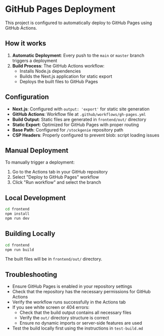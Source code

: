 # GitHub Pages Deployment

This project is configured to automatically deploy to GitHub Pages using GitHub Actions.

## How it works

1. **Automatic Deployment**: Every push to the `main` or `master` branch triggers a deployment
2. **Build Process**: The GitHub Actions workflow:
   - Installs Node.js dependencies
   - Builds the Next.js application for static export
   - Deploys the built files to GitHub Pages

## Configuration

- **Next.js**: Configured with `output: 'export'` for static site generation
- **GitHub Actions**: Workflow file at `.github/workflows/gh-pages.yml`
- **Build Output**: Static files are generated in `frontend/out/` directory
- **Static Export**: Optimized for GitHub Pages with proper routing
- **Base Path**: Configured for `/stockgenie` repository path
- **CSP Headers**: Properly configured to prevent blob: script loading issues

## Manual Deployment

To manually trigger a deployment:
1. Go to the Actions tab in your GitHub repository
2. Select "Deploy to GitHub Pages" workflow
3. Click "Run workflow" and select the branch

## Local Development

```bash
cd frontend
npm install
npm run dev
```

## Building Locally

```bash
cd frontend
npm run build
```

The built files will be in `frontend/out/` directory.

## Troubleshooting

- Ensure GitHub Pages is enabled in your repository settings
- Check that the repository has the necessary permissions for GitHub Actions
- Verify the workflow runs successfully in the Actions tab
- If you see white screen or 404 errors:
  - Check that the build output contains all necessary files
  - Verify the `out/` directory structure is correct
  - Ensure no dynamic imports or server-side features are used
- Test the build locally first using the instructions in `test-build.md`
